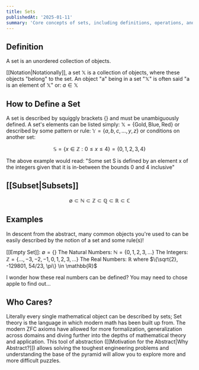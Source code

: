 ```yaml
---
title: Sets
publishedAt: '2025-01-11'
summary: 'Core concepts of sets, including definitions, operations, and properties. Foundation for understanding mathematical structures.'
---
```


## Definition
A set is an unordered collection of objects. 

[[Notation|Notationally]], a set $\mathbb{X}$ is a collection of objects, where these objects "belong" to the set.
An object "a" being in a set "$\mathbb{X}$" is often said "a is an element of $\mathbb{X}$" or: $a \in \mathbb{X}$

## How to Define a Set
A set is described by squiggly brackets $\{\}$ and must be unambiguously defined. 
A set's elements can be listed simply: $\mathbb{X} = \{\text{Gold}, \text{Blue}, \text{Red}\}$ 
or described by some pattern or rule: $\mathbb{Y}=\{a, b, c, \dots, y, z\}$
or conditions on another set: 

$$
\mathbb{S} = \{ x \in \mathbb{Z} : 0 \leq x \leq 4 \} = \{0,1,2,3,4\}
$$

The above example would read: "Some set S is defined by an element x of the integers given that it is in-between the bounds 0 and 4 inclusive"

## [[Subset|Subsets]]

$$
\emptyset \subset \mathbb{N} \subset \mathbb{Z} \subset \mathbb{Q} \subset \mathbb{R} \subset \mathbb{C}
$$

## Examples
In descent from the abstract, many common objects you're used to can be easily described by the notion of a set and some rule(s)!

[[Empty Set]]: $\emptyset=\{\}$
The Natural Numbers: $\mathbb{N} = \{0, 1, 2, 3, \dots \}$
The Integers: $\mathbb{Z} = \{\dots, -3, -2, -1, 0, 1, 2, 3, \dots \}$
The Real Numbers: $\mathbb{R}$ where $\{\sqrt{2}, -129801, 54/23, \pi\} \in \mathbb{R}$

I wonder how these real numbers can be defined? You may need to chose apple to find out...

## Who Cares?
Literally every single mathematical object can be described by sets; Set theory is the language in which modern math has been built up from. The modern ZFC axioms have allowed for more formalization, generalization across domains and diving further into the depths of mathematical theory and application. This tool of abstraction ([[Motivation for the Abstract|Why Abstract?]]) allows solving the toughest engineering problems and understanding the base of the pyramid will allow you to explore more and more difficult puzzles.